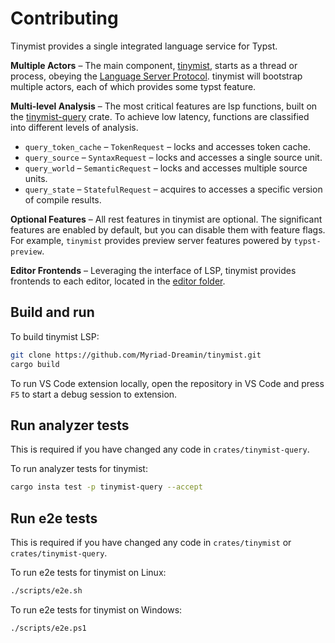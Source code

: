 
# Contributing

Tinymist provides a single integrated language service for Typst.

**Multiple Actors** – The main component, [tinymist](./crates/tinymist/), starts as a thread or process, obeying the [Language Server Protocol](https://microsoft.github.io/language-server-protocol/). tinymist will bootstrap multiple actors, each of which provides some typst feature.

**Multi-level Analysis** – The most critical features are lsp functions, built on the [tinymist-query](./crates/tinymist-query/) crate. To achieve low latency, functions are classified into different levels of analysis.
+ `query_token_cache` – `TokenRequest` – locks and accesses token cache.
+ `query_source` – `SyntaxRequest` – locks and accesses a single source unit.
+ `query_world` – `SemanticRequest` – locks and accesses multiple source units.
+ `query_state` – `StatefulRequest` – acquires to accesses a specific version of compile results.

**Optional Features** – All rest features in tinymist are optional. The significant features are enabled by default, but you can disable them with feature flags. For example, `tinymist` provides preview server features powered by `typst-preview`.

**Editor Frontends** – Leveraging the interface of LSP, tinymist provides frontends to each editor, located in the [editor folder](./editors).

## Build and run

To build tinymist LSP:

```bash
git clone https://github.com/Myriad-Dreamin/tinymist.git
cargo build
```

To run VS Code extension locally, open the repository in VS Code and press `F5` to start a debug session to extension.

## Run analyzer tests

This is required if you have changed any code in `crates/tinymist-query`.

To run analyzer tests for tinymist:

```bash
cargo insta test -p tinymist-query --accept
```

## Run e2e tests

This is required if you have changed any code in `crates/tinymist` or `crates/tinymist-query`.

To run e2e tests for tinymist on Linux:

```bash
./scripts/e2e.sh
```

To run e2e tests for tinymist on Windows:

```bash
./scripts/e2e.ps1
```
